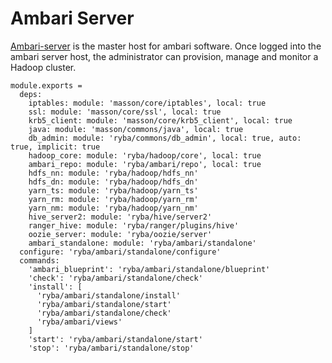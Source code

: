 
# Ambari Server

[Ambari-server][Ambari-server] is the master host for ambari software.
Once logged into the ambari server host, the administrator can  provision, 
manage and monitor a Hadoop cluster.

    module.exports =
      deps:
        iptables: module: 'masson/core/iptables', local: true
        ssl: module: 'masson/core/ssl', local: true
        krb5_client: module: 'masson/core/krb5_client', local: true
        java: module: 'masson/commons/java', local: true
        db_admin: module: 'ryba/commons/db_admin', local: true, auto: true, implicit: true
        hadoop_core: module: 'ryba/hadoop/core', local: true
        ambari_repo: module: 'ryba/ambari/repo', local: true
        hdfs_nn: module: 'ryba/hadoop/hdfs_nn'
        hdfs_dn: module: 'ryba/hadoop/hdfs_dn'
        yarn_ts: module: 'ryba/hadoop/yarn_ts'
        yarn_rm: module: 'ryba/hadoop/yarn_rm'
        yarn_nm: module: 'ryba/hadoop/yarn_nm'
        hive_server2: module: 'ryba/hive/server2'
        ranger_hive: module: 'ryba/ranger/plugins/hive'
        oozie_server: module: 'ryba/oozie/server'
        ambari_standalone: module: 'ryba/ambari/standalone'
      configure: 'ryba/ambari/standalone/configure'
      commands:
        'ambari_blueprint': 'ryba/ambari/standalone/blueprint'
        'check': 'ryba/ambari/standalone/check'
        'install': [
          'ryba/ambari/standalone/install'
          'ryba/ambari/standalone/start'
          'ryba/ambari/standalone/check'
          'ryba/ambari/views'
        ]
        'start': 'ryba/ambari/standalone/start'
        'stop': 'ryba/ambari/standalone/stop'

[Ambari-server]: http://ambari.apache.org
